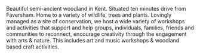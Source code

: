 Beautiful semi-ancient woodland in Kent. Situated ten minutes drive from Faversham. 
Home to a variety of wildlife, trees and plants. Lovingly managed as a 
site of conservation, we host a wide variety of workshops and activities that support and help groups, individuals, families, friends and communities to reconnect, encourage creativity through the engagement with arts & nature.
This includes art and music workshops & woodland based craft activities. 
